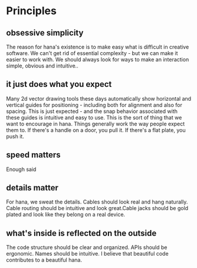 # Principles
## obsessive simplicity
The reason for hana's existence is to make easy what is difficult in creative software. We can't get rid of essential complexity - but we can make it easier to work with. We should always look for ways to make an interaction simple, obvious and intuitive..

## it just does what you expect
Many 2d vector drawing tools these days automatically show horizontal and vertical guides for positioning - including both for alignment and also for spacing. This is just expected - and the snap behavior associated with these guides is intuitive and easy to use. This is the sort of thing that we want to encourage in hana. Things generally work the way people expect them to. If there's a handle on a door, you pull it. If there's a flat plate, you push it.

## speed matters
Enough said

## details matter
For hana, we sweat the details. Cables should look real and hang naturally. Cable routing should be intuitive and look great.Cable jacks should be gold plated and look like they belong on a real device.

## what's inside is reflected on the outside
The code structure should be clear and organized. APIs should be ergonomic. Names should be intuitive. I believe that beautiful code contributes to a beautiful hana.
